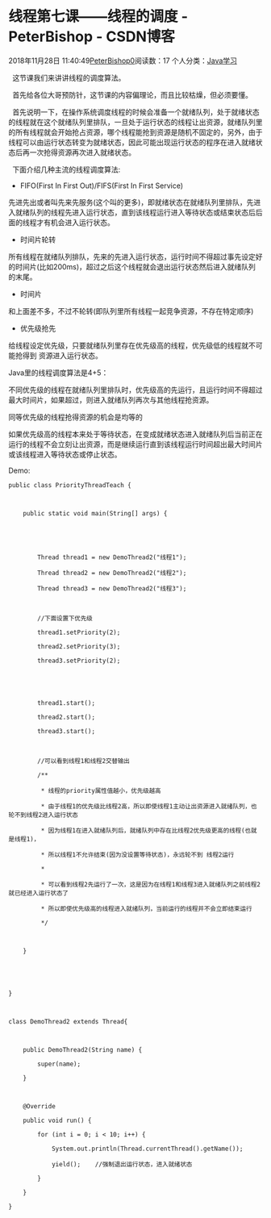# 线程第七课——线程的调度 - PeterBishop - CSDN博客





2018年11月28日 11:40:49[PeterBishop0](https://me.csdn.net/qq_40061421)阅读数：17
个人分类：[Java学习](https://blog.csdn.net/qq_40061421/article/category/8087498)









  这节课我们来讲讲线程的调度算法。



  首先给各位大哥预防针，这节课的内容偏理论，而且比较枯燥，但必须要懂。



  首先说明一下，在操作系统调度线程的时候会准备一个就绪队列，处于就绪状态的线程就在这个就绪队列里排队，一旦处于运行状态的线程让出资源，就绪队列里的所有线程就会开始抢占资源，哪个线程能抢到资源是随机不固定的，另外，由于线程可以由运行状态转变为就绪状态，因此可能出现运行状态的程序在进入就绪状态后再一次抢得资源再次进入就绪状态。



  下面介绍几种主流的线程调度算法:
- FIFO(First In First Out)/FIFS(First In First Service)

先进先出或者叫先来先服务(这个叫的更多)，即就绪状态在就绪队列里排队，先进入就绪队列的线程先进入运行状态，直到该线程运行进入等待状态或结束状态后后面的线程才有机会进入运行状态。


- 时间片轮转

所有线程在就绪队列排队，先来的先进入运行状态，运行时间不得超过事先设定好的时间片(比如200ms)，超过之后这个线程就会退出运行状态然后进入就绪队列的末尾。


- 时间片

和上面差不多，不过不轮转(即队列里所有线程一起竞争资源，不存在特定顺序)


- 优先级抢先

给线程设定优先级，只要就绪队列里存在优先级高的线程，优先级低的线程就不可能抢得到 资源进入运行状态。



Java里的线程调度算法是4+5：

不同优先级的线程在就绪队列里排队时，优先级高的先运行，且运行时间不得超过最大时间片，如果超过，则进入就绪队列再次与其他线程抢资源。

同等优先级的线程抢得资源的机会是均等的

如果优先级高的线程本来处于等待状态，在变成就绪状态进入就绪队列后当前正在运行的线程不会立刻让出资源，而是继续运行直到该线程运行时间超出最大时间片或该线程进入等待状态或停止状态。





Demo:

```
public class PriorityThreadTeach {



    public static void main(String[] args) {





        Thread thread1 = new DemoThread2("线程1");

        Thread thread2 = new DemoThread2("线程2");

        Thread thread3 = new DemoThread2("线程3");



        //下面设置下优先级

        thread1.setPriority(2);

        thread2.setPriority(3);

        thread3.setPriority(2);





        thread1.start();

        thread2.start();

        thread3.start();



        //可以看到线程1和线程2交替输出

        /**

         * 线程的priority属性值越小，优先级越高

         * 由于线程1的优先级比线程2高，所以即使线程1主动让出资源进入就绪队列，也轮不到线程2进入运行状态

         * 因为线程1在进入就绪队列后，就绪队列中存在比线程2优先级更高的线程(也就是线程1)，

         * 所以线程1不允许结束(因为没设置等待状态)，永远轮不到 线程2运行

         *

         * 可以看到线程2先运行了一次，这是因为在线程1和线程3进入就绪队列之前线程2就已经进入运行状态了

         * 所以即使优先级高的线程进入就绪队列，当前运行的线程并不会立即结束运行

         */



    }





}



class DemoThread2 extends Thread{



    public DemoThread2(String name) {

        super(name);

    }



    @Override

    public void run() {

        for (int i = 0; i < 10; i++) {

            System.out.println(Thread.currentThread().getName());

            yield();    //强制退出运行状态，进入就绪状态

        }

    }

}
```





